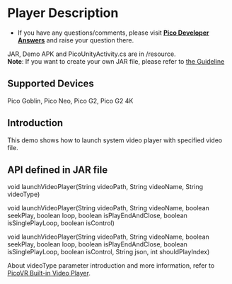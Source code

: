 # Player Description

- If you have any questions/comments, please visit [**Pico Developer Answers**](https://devanswers.pico-interactive.com/) and raise your question there.

JAR, Demo APK and PicoUnityActivity.cs are in /resource.     
**Note**: If you want to create your own JAR file, please refer to [the Guideline](http://static.appstore.picovr.com/docs/JarUnity/index.html)      

## Supported Devices
Pico Goblin, Pico Neo, Pico G2, Pico G2 4K 

## Introduction
This demo shows how to launch system video player with specified video file.

## API defined in JAR file
void launchVideoPlayer(String videoPath, String videoName, String videoType)  

void launchVideoPlayer(String videoPath, String videoName, boolean seekPlay, boolean loop, boolean isPlayEndAndClose, boolean isSinglePlayLoop, boolean isControl)

void launchVideoPlayer(String videoPath, String videoName, boolean seekPlay, boolean loop, boolean isPlayEndAndClose, boolean isSinglePlayLoop, boolean isControl, String json, int shouldPlayIndex)

About videoType parameter introduction and more information, refer to [PicoVR Built-in Video Player](http://static.appstore.picovr.com/docs/VideoPlayer/index.html).
